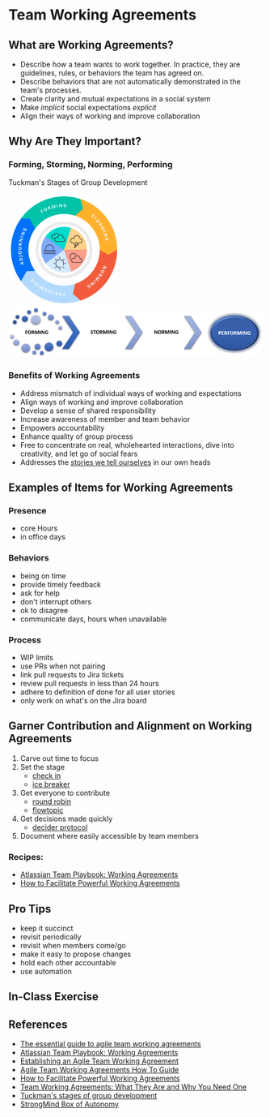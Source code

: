 
# Team Working Agreements

## What are Working Agreements?

* Describe how a team wants to work together. In practice, they are guidelines, rules, or behaviors the team has agreed on.
* Describe behaviors that are not automatically demonstrated in the team's processes.
* Create clarity and mutual expectations in a social system
* Make *implicit* social expectations *explicit*
* Align their ways of working and improve collaboration

## Why Are They Important?

### Forming, Storming, Norming, Performing

Tuckman's Stages of Group Development

![Tuckman's Stages of Group Development](./Tuckman_stages_of_group_development.png)
![Forming, Storming, Norming, Performing](./forming_storming_norming_performing.png)

### Benefits of Working Agreements
* Address mismatch of individual ways of working and expectations
* Align ways of working and improve collaboration
* Develop a sense of shared responsibility
* Increase awareness of member and team behavior
* Empowers accountability
* Enhance quality of group process
* Free to concentrate on real, wholehearted interactions, dive into creativity, and let go of social fears
* Addresses the [stories we tell ourselves](https://www.oprah.com/omagazine/brene-brown-rising-strong-excerpt) in our own heads

## Examples of Items for Working Agreements

### Presence
* core Hours
* in office days
### Behaviors
* being on time
* provide timely feedback
* ask for help
* don't interrupt others
* ok to disagree
* communicate days, hours when unavailable

### Process
* WIP limits
* use PRs when not pairing
* link pull requests to Jira tickets
* review pull requests in less than 24 hours
* adhere to definition of done for all user stories
* only work on what's on the Jira board

## Garner Contribution and Alignment on Working Agreements

1. Carve out time to focus
1. Set the stage
    * [check in](https://liveingreatness.com/core-protocols/check-in)
    * [ice breaker](https://www.hooplaimpro.com/resource/bunny-bunny)
1. Get everyone to contribute
    * [round robin](https://www.mindtools.com/a81qk8y/round-robin-brainstorming)
    * [flowtopic](https://www.flowtopic.com)
1. Get decisions made quickly
    * [decider protocol](https://liveingreatness.com/core-protocols/decider)
1. Document where easily accessible by team members 

### Recipes:
* [Atlassian Team Playbook: Working Agreements](https://www.atlassian.com/wac/team-playbook/plays/working-agreements?)
* [How to Facilitate Powerful Working Agreements](https://resources.scrumalliance.org/Article/facilitate-powerful-working-agreements)
## Pro Tips
* keep it succinct
* revisit periodically
* revisit when members come/go
* make it easy to propose changes
* hold each other accountable
* use automation

## In-Class Exercise

## References
* [The essential guide to agile team working agreements](https://www.swarmia.com/blog/agile-team-working-agreements/)
* [Atlassian Team Playbook: Working Agreements](https://www.atlassian.com/wac/team-playbook/plays/working-agreements?)
* [Establishing an Agile Team Working Agreement](https://tech.gsa.gov/guides/agile_team_working_agreement)
* [Agile Team Working Agreements How To Guide](https://www.payton-consulting.com/agile-team-working-agreements-guide)
* [How to Facilitate Powerful Working Agreements](https://resources.scrumalliance.org/Article/facilitate-powerful-working-agreements)
* [Team Working Agreements: What They Are and Why You Need One](https://anexinet.com/blog/team-working-agreements-what-they-are-and-why-you-need-one)
* [Tuckman's stages of group development](https://en.wikipedia.org/wiki/Tuckman's_stages_of_group_development)
* [StrongMind Box of Autonomy](https://github.com/StrongMind/culture/blob/master/box_of_autonomy.md)
